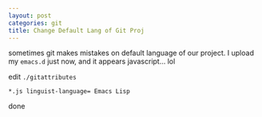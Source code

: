 ```yaml
---
layout: post
categories: git
title: Change Default Lang of Git Proj
---
```


sometimes git makes mistakes on default language of our project.
I upload my `emacs.d` just now, and it appears javascript... lol

edit `./gitattributes`
```
*.js linguist-language= Emacs Lisp
```

done
